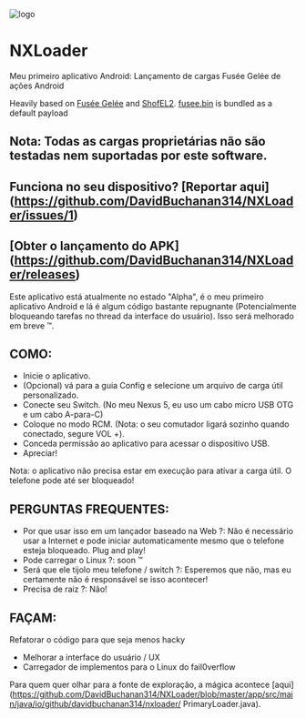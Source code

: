 ![logo](https://i.imgur.com/o335KYo.png "logo")

# NXLoader
Meu primeiro aplicativo Android: Lançamento de cargas Fusée Gelée de ações Android

Heavily based on [Fusée Gelée](https://github.com/reswitched/fusee-launcher/) and [ShofEL2](https://github.com/fail0verflow/shofel2). [fusee.bin](https://github.com/ktemkin/Atmosphere/tree/poc_nvidia/fusee) is bundled as a default payload

## Nota: Todas as cargas proprietárias não são testadas nem suportadas por este software.

## Funciona no seu dispositivo? [Reportar aqui] (https://github.com/DavidBuchanan314/NXLoader/issues/1)
## [Obter o lançamento do APK] (https://github.com/DavidBuchanan314/NXLoader/releases)

Este aplicativo está atualmente no estado "Alpha", é o meu primeiro aplicativo Android e lá
é algum código bastante repugnante (Potencialmente bloqueando tarefas no thread da interface do usuário). Isso será melhorado em breve ™.

## COMO:
- Inicie o aplicativo.
- (Opcional) vá para a guia Config e selecione um arquivo de carga útil personalizado.
- Conecte seu Switch. (No meu Nexus 5, eu uso um cabo micro USB OTG e um cabo A-para-C)
- Coloque no modo RCM. (Nota: o seu comutador ligará sozinho quando conectado, segure VOL +).
- Conceda permissão ao aplicativo para acessar o dispositivo USB.
- Apreciar!

Nota: o aplicativo não precisa estar em execução para ativar a carga útil. O telefone pode até ser bloqueado!

## PERGUNTAS FREQUENTES:
- Por que usar isso em um lançador baseado na Web ?: Não é necessário usar a Internet e pode iniciar automaticamente mesmo que o telefone esteja bloqueado. Plug and play!
- Pode carregar o Linux ?: soon ™
- Será que ele tijolo meu telefone / switch ?: Esperemos que não, mas eu certamente não é responsável se isso acontecer!
- Precisa de raiz ?: Não!

## FAÇAM:
Refatorar o código para que seja menos hacky
- Melhorar a interface do usuário / UX
- Carregador de implementos para o Linux do fail0verflow

Para quem quer olhar para a fonte de exploração, a mágica acontece [aqui] (https://github.com/DavidBuchanan314/NXLoader/blob/master/app/src/main/java/io/github/davidbuchanan314/nxloader/ PrimaryLoader.java).
